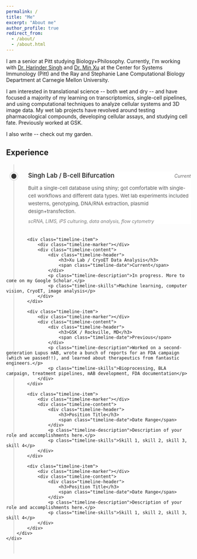 ```yaml
---
permalink: /
title: "Me"
excerpt: "About me"
author_profile: true
redirect_from: 
  - /about/
  - /about.html
---
```


I am a senior at Pitt studying Biology+Philosophy. Currently, I'm working with [Dr. Harinder Singh](https://scholar.google.com/citations?user=lwaeuvkAAAAJ&hl=en) and [Dr. Min Xu](https://xulabs.github.io/min-xu/) at the Center for Systems Immunology (Pitt) and the Ray and Stephanie Lane Computational Biology Department at Carnegie Mellon University.

I am interested in translational science -- both wet and dry -- and have focused a majority of my learning on transcriptomics, single-cell pipelines, and using computational techniques to analyze cellular systems and 3D image data. My wet lab projects have revolved around testing pharmacological compounds, developing cellular assays, and studying cell fate. Previously worked at GSK.

I also write -- check out my garden.

## Experience

<div class="timeline">
            <div class="timeline-item">
                <div class="timeline-marker"></div>
                <div class="timeline-content">
                    <div class="timeline-header">
                        <h3>Singh Lab / B-cell Bifurcation</h3>
                        <span class="timeline-date">Current</span>
                    </div>
                    <p class="timeline-description">Built a single-cell database using shiny; got comfortable with single-cell workflows and different data types. Wet lab experiments included westerns, genotyping, DNA/RNA extraction, plasmid design+transfection.</p>
                    <p class="timeline-skills">scRNA, LIMS, iPS culturing, data analysis, flow cytometry</p>
                </div>
            </div>

            <div class="timeline-item">
                <div class="timeline-marker"></div>
                <div class="timeline-content">
                    <div class="timeline-header">
                        <h3>Xu Lab / CryoET Data Analysis</h3>
                        <span class="timeline-date">Current</span>
                    </div>
                    <p class="timeline-description">In progress. More to come on my Google Scholar.</p>
                    <p class="timeline-skills">Machine learning, computer vision, CryoET, image analysis</p>
                </div>
            </div>

            <div class="timeline-item">
                <div class="timeline-marker"></div>
                <div class="timeline-content">
                    <div class="timeline-header">
                        <h3>GSK / Rockville, MD</h3>
                        <span class="timeline-date">Previous</span>
                    </div>
                    <p class="timeline-description">Worked on a second-generation Lupus mAB, wrote a bunch of reports for an FDA campaign (which we passed!!), and learned about therapeutics from fantastic engineers.</p>
                    <p class="timeline-skills">Bioprocessing, BLA campaign, treatment pipelines, mAB development, FDA documentation</p>
                </div>
            </div>

            <div class="timeline-item">
                <div class="timeline-marker"></div>
                <div class="timeline-content">
                    <div class="timeline-header">
                        <h3>Position Title</h3>
                        <span class="timeline-date">Date Range</span>
                    </div>
                    <p class="timeline-description">Description of your role and accomplishments here.</p>
                    <p class="timeline-skills">Skill 1, skill 2, skill 3, skill 4</p>
                </div>
            </div>

            <div class="timeline-item">
                <div class="timeline-marker"></div>
                <div class="timeline-content">
                    <div class="timeline-header">
                        <h3>Position Title</h3>
                        <span class="timeline-date">Date Range</span>
                    </div>
                    <p class="timeline-description">Description of your role and accomplishments here.</p>
                    <p class="timeline-skills">Skill 1, skill 2, skill 3, skill 4</p>
                </div>
            </div>
        </div>
    </div>
</div>

<style>
/* Timeline Styles */
.timeline {
    position: relative;
    padding: 20px 0;
    margin-top: 20px;
}

.timeline::before {
    content: '';
    position: absolute;
    left: 20px;
    top: 0;
    bottom: 0;
    width: 2px;
    background: #e0e0e0;
}

.timeline-item {
    position: relative;
    padding-left: 60px;
    margin-bottom: 35px;
}

.timeline-marker {
    position: absolute;
    left: 14px;
    top: 5px;
    width: 14px;
    height: 14px;
    background: #333;
    border-radius: 50%;
    box-shadow: 0 0 0 3px #fff, 0 0 0 5px #e0e0e0;
}

.timeline-content {
    background: #fff;
    padding: 0;
}

.timeline-header {
    display: flex;
    justify-content: space-between;
    align-items: baseline;
    margin-bottom: 10px;
    flex-wrap: wrap;
}

.timeline-header h3 {
    margin: 0;
    font-size: 1.2em;
    font-weight: 600;
    color: #333;
}

.timeline-date {
    font-size: 0.9em;
    color: #666;
    font-style: italic;
}

.timeline-description {
    color: #555;
    line-height: 1.6;
    margin-bottom: 8px;
    font-size: 0.95em;
}

.timeline-skills {
    color: #777;
    font-style: italic;
    font-size: 0.9em;
    margin: 0;
}

/* Responsive Design */
@media (max-width: 968px) {
    .experience-container {
        flex-direction: column;
    }
    
    .timeline-section {
        width: 100%;
    }
    
    .image-section {
        width: 100%;
        margin-top: 30px;
    }
    
    .experience-image {
        max-width: 500px;
        max-height: 400px;
    }
}

@media (max-width: 768px) {
    .timeline::before {
        left: 15px;
    }
    
    .timeline-item {
        padding-left: 45px;
    }
    
    .timeline-marker {
        left: 9px;
        width: 12px;
        height: 12px;
    }
    
    .timeline-header {
        flex-direction: column;
    }
    
    .timeline-date {
        margin-top: 5px;
    }
}</style>
